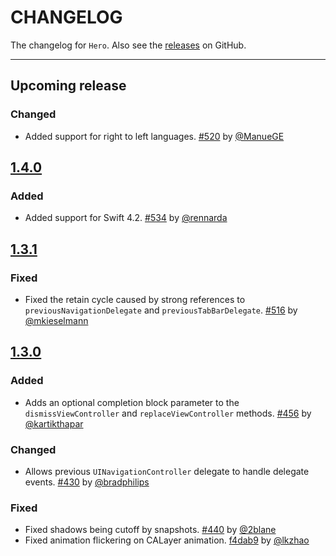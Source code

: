 # CHANGELOG

The changelog for `Hero`. Also see the [releases](https://github.com/HeroTransitions/Hero/releases) on GitHub.

--------------------------------------

## Upcoming release

### Changed

- Added support for right to left languages.
[#520](https://github.com/HeroTransitions/Hero/pull/520) by [@ManueGE](https://github.com/ManueGE)

## [1.4.0](https://github.com/HeroTransitions/Hero/releases/tag/1.4.0)

### Added

- Added support for Swift 4.2.
[#534](https://github.com/HeroTransitions/Hero/pull/534) by [@rennarda](https://github.com/rennarda)

## [1.3.1](https://github.com/HeroTransitions/Hero/releases/tag/1.3.1)

### Fixed

- Fixed the retain cycle caused by strong references to `previousNavigationDelegate` and `previousTabBarDelegate`.
[#516](https://github.com/HeroTransitions/Hero/pull/516) by [@mkieselmann](https://github.com/mkieselmann)

## [1.3.0](https://github.com/HeroTransitions/Hero/releases/tag/1.3.0)

### Added
- Adds an optional completion block parameter to the `dismissViewController` and `replaceViewController` methods.
[#456](https://github.com/HeroTransitions/Hero/pull/456) by [@kartikthapar](https://github.com/kartikthapar)

### Changed
- Allows previous `UINavigationController` delegate to handle delegate events.
[#430](https://github.com/HeroTransitions/Hero/pull/430) by [@bradphilips](https://github.com/bradphilips)

### Fixed
- Fixed shadows being cutoff by snapshots. 
[#440](https://github.com/HeroTransitions/Hero/pull/440) by [@2blane](https://github.com/2blane)
- Fixed animation flickering on CALayer animation.
[f4dab9](https://github.com/HeroTransitions/Hero/commit/f4dab9ed2ab88ae065605199d5aca7706b07c2ad) by [@lkzhao](https://github.com/lkzhao)
